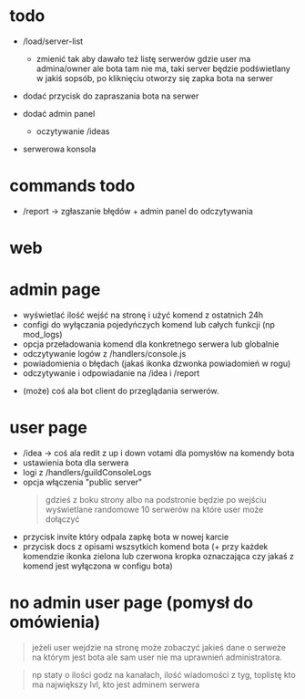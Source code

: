 # todo
+ /load/server-list
    - zmienić tak aby dawało też listę serwerów gdzie user ma admina/owner ale bota tam nie ma,
    taki server będzie podświetlany w jakiś sopsób,
    po kliknięciu otworzy się zapka bota na serwer

+ dodać przycisk do zapraszania bota na serwer

+ dodać admin panel
    - oczytywanie /ideas

+ serwerowa konsola

# commands todo
+ /report -> zgłaszanie błędów + admin panel do odczytywania

# web
 # admin page
 + wyświetlać ilość wejść na stronę i użyć komend z ostatnich 24h
 + configi do wyłączania pojedyńczych komend lub całych funkcji (np mod_logs)
 + opcja przeładowania komend dla konkretnego serwera lub globalnie
 + odczytywanie logów z /handlers/console.js
 + powiadomienia o błędach (jakaś ikonka dzwonka powiadomień w rogu)
 + odczytywanie i odpowiadanie na /idea i /report

 - (może) coś ala bot client do przeglądania serwerów.

 # user page
 + /idea -> coś ala redit z up i down votami dla pomysłów na komendy bota
 + ustawienia bota dla serwera
 + logi z /handlers/guildConsoleLogs
 + opcja włączenia "public server"
    > gdzieś z boku strony albo na podstronie będzie po wejściu wyświetlane randomowe 10 serwerów na które user może dołączyć
 + przycisk invite który odpala zapkę bota w nowej karcie
 + przycisk docs z opisami wszsytkich komend bota (+ przy każdek komendzie ikonka zielona lub czerwona kropka oznaczająca czy jakaś z komend jest wyłączona w configu bota)

 # no admin user page (pomysł do omówienia)
 > jeżeli user wejdzie na stronę może zobaczyć jakieś dane o serweże na którym jest bota ale sam user nie ma uprawnień administratora.
 
 > np staty o ilości godz na kanałach, ilość wiadomości z tyg, toplistę kto ma największy lvl, kto jest adminem serwera